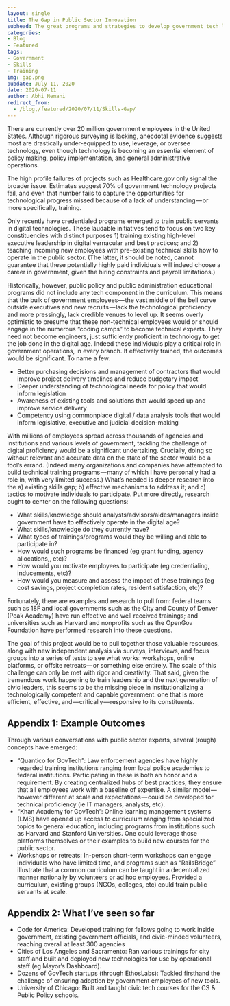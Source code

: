 ```yaml
---
layout: single
title: The Gap in Public Sector Innovation
subhead: The great programs and strategies to develop government tech leadership overlook the people that are already there, or need to be.
categories:
- Blog
- Featured
tags: 
- Government
- Skills
- Training
img: gap.png
pubdate: July 11, 2020
date: 2020-07-11
author: Abhi Nemani
redirect_from: 
  - /blog,/featured/2020/07/11/Skills-Gap/
---
```

There are currently over 20 million government employees in the United States. Although rigorous surveying is lacking, anecdotal evidence suggests most are drastically under-equipped to use, leverage, or oversee technology, even though technology is becoming an essential element of policy making, policy implementation, and general administrative operations.

The high profile failures of projects such as Healthcare.gov only signal the broader issue. Estimates suggest 70% of government technology projects fail, and even that number fails to capture the opportunities for technological progress missed because of a lack of understanding — or more specifically, training.

Only recently have credentialed programs emerged to train public servants in digital technologies. These laudable initiatives tend to focus on two key constituencies with distinct purposes 1) training existing high-level executive leadership in digital vernacular and best practices; and 2) teaching incoming new employees with pre-existing technical skills how to operate in the public sector. (The latter, it should be noted, cannot guarantee that these potentially highly paid individuals will indeed choose a career in government, given the hiring constraints and payroll limitations.)

Historically, however, public policy and public administration educational programs did not include any tech component in the curriculum. This means that the bulk of government employees — the vast middle of the bell curve outside executives and new recruits — lack the technological proficiency and more pressingly, lack credible venues to level up. It seems overly optimistic to presume that these non-technical employees would or should engage in the numerous “coding camps” to become technical experts. They need not become engineers, just sufficiently proficient in technology to get the job done in the digital age. Indeed these individuals play a critical role in government operations, in every branch. If effectively trained, the outcomes would be significant. To name a few:

- Better purchasing decisions and management of contractors that would improve project delivery timelines and reduce budgetary impact
- Deeper understanding of technological needs for policy that would inform legislation
- Awareness of existing tools and solutions that would speed up and improve service delivery
- Competency using commonplace digital / data analysis tools that would inform legislative, executive and judicial decision-making

With millions of employees spread across thousands of agencies and institutions and various levels of government, tackling the challenge of digital proficiency would be a significant undertaking. Crucially, doing so without relevant and accurate data on the state of the sector would be a fool’s errand. (Indeed many organizations and companies have attempted to build technical training programs — many of which I have personally had a role in, with very limited success.) What’s needed is deeper research into the a) existing skills gap; b) effective mechanisms to address it; and c) tactics to motivate individuals to participate. Put more directly, research ought to center on the following questions:

- What skills/knowledge should analysts/advisors/aides/managers inside government have to effectively operate in the digital age?
- What skills/knowledge do they currently have?
- What types of trainings/programs would they be willing and able to participate in?
- How would such programs be financed (eg grant funding, agency allocations,, etc)?
- How would you motivate employees to participate (eg credentialing, inducements, etc)?
- How would you measure and assess the impact of these trainings (eg cost savings, project completion rates, resident satisfaction, etc)?

Fortunately, there are examples and research to pull from: federal teams such as 18F and local governments such as the City and County of Denver (Peak Academy) have run effective and well received trainings; and universities such as Harvard and nonprofits such as the OpenGov Foundation have performed research into these questions.

The goal of this project would be to pull together those valuable resources, along with new independent analysis via surveys, interviews, and focus groups into a series of tests to see what works: workshops, online platforms, or offsite retreats — or something else entirely. The scale of this challenge can only be met with rigor and creativity. That said, given the tremendous work happening to train leadership and the next generation of civic leaders, this seems to be the missing piece in institutionalizing a technologically competent and capable government: one that is more efficient, effective, and — critically — responsive to its constituents.

## Appendix 1: Example Outcomes

Through various conversations with public sector experts, several (rough) concepts have emerged:

- “Quantico for GovTech”: Law enforcement agencies have highly regarded training institutions ranging from local police academies to federal institutions. Participating in these is both an honor and a requirement. By creating centralized hubs of best practices, they ensure that all employees work with a baseline of expertise. A similar model — however different at scale and expectations — could be developed for technical proficiency (ie IT managers, analysts, etc).
- “Khan Academy for GovTech”: Online learning management systems (LMS) have opened up access to curriculum ranging from specialized topics to general education, including programs from institutions such as Harvard and Stanford Universities. One could leverage those platforms themselves or their examples to build new courses for the public sector.
- Workshops or retreats: In-person short-term workshops can engage individuals who have limited time, and programs such as “RailsBridge” illustrate that a common curriculum can be taught in a decentralized manner nationally by volunteers or ad hoc employees. Provided a curriculum, existing groups (NGOs, colleges, etc) could train public servants at scale.

## Appendix 2: What I’ve seen so far
- Code for America: Developed training for fellows going to work inside government, existing government officials, and civic-minded volunteers, reaching overall at least 300 agencies
- Cities of Los Angeles and Sacramento: Ran various trainings for city staff and built and deployed new technologies for use by operational staff (eg Mayor’s Dashboard).
- Dozens of GovTech startups (through EthosLabs): Tackled firsthand the challenge of ensuring adoption by government employees of new tools.
- University of Chicago: Built and taught civic tech courses for the CS & Public Policy schools.